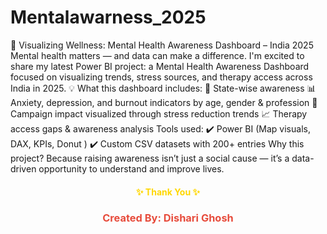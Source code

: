 # Mentalawarness_2025
🧠 Visualizing Wellness: Mental Health Awareness Dashboard – India 2025
Mental health matters — and data can make a difference.
 I'm excited to share my latest Power BI project: a Mental Health Awareness Dashboard focused on visualizing trends, stress sources, and therapy access across India in 2025.
💡 What this dashboard includes:
 📍 State-wise awareness 
 📊 Anxiety, depression, and burnout indicators by age, gender & profession
 💬 Campaign impact visualized through stress reduction trends
 📈 Therapy access gaps & awareness analysis
Tools used:
 ✔️ Power BI (Map visuals, DAX, KPIs, Donut )
 ✔️ Custom CSV datasets with 200+ entries
Why this project?
 Because raising awareness isn’t just a social cause — it’s a data-driven opportunity to understand and improve lives.

<h4 align="center" style="color:gold;">✨ Thank You ✨</h4> 
<h3 align="center" style="color:#e74c3c;">Created By: Dishari Ghosh</h3>
